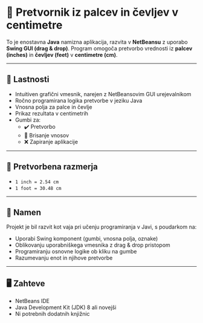 # 📏 Pretvornik iz palcev in čevljev v centimetre

To je enostavna **Java** namizna aplikacija, razvita v **NetBeansu** z uporabo **Swing GUI (drag & drop)**. Program omogoča pretvorbo vrednosti iz **palcev (inches)** in **čevljev (feet)** v **centimetre (cm)**.

---

## 🔧 Lastnosti

- Intuitiven grafični vmesnik, narejen z NetBeansovim GUI urejevalnikom
- Ročno programirana logika pretvorbe v jeziku Java
- Vnosna polja za palce in čevlje
- Prikaz rezultata v centimetrih
- Gumbi za:
  - ✔️ Pretvorbo
  - 🧹 Brisanje vnosov
  - ❌ Zapiranje aplikacije

---

## 🧮 Pretvorbena razmerja

- `1 inch = 2.54 cm`
- `1 foot = 30.48 cm`

---

## 🎯 Namen

Projekt je bil razvit kot vaja pri učenju programiranja v Javi, s poudarkom na:

- Uporabi Swing komponent (gumbi, vnosna polja, oznake)
- Oblikovanju uporabniškega vmesnika z drag & drop pristopom
- Programiranju osnovne logike ob kliku na gumbe
- Razumevanju enot in njihove pretvorbe

---

## 🖥️ Zahteve

- NetBeans IDE
- Java Development Kit (JDK) 8 ali novejši
- Ni potrebnih dodatnih knjižnic

